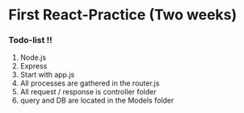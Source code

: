 # First React-Practice (Two weeks)
### Todo-list !! 

1. Node.js
2. Express
3. Start with app.js
4. All processes are gathered in the router.js
5. All request / response is controller folder
6. query and DB are located in the Models folder
